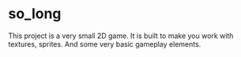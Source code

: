 # so_long

This project is a very small 2D game. It is built to make you work with textures, sprites. And some very basic gameplay elements.